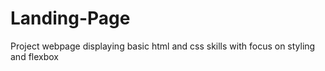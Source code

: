 # Landing-Page

Project webpage displaying basic html and css skills with focus on styling and flexbox